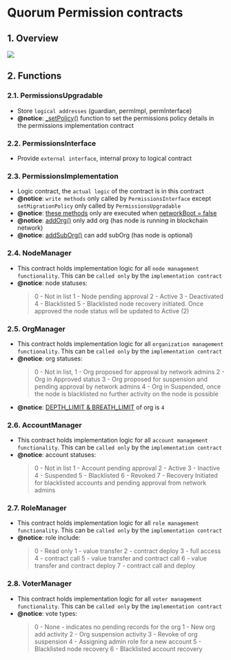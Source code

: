 # Quorum Permission contracts

## 1. Overview

<image src="./images/QuorumPermissions.jpg">

## 2. Functions

### 2.1. PermissionsUpgradable

- Store `logical addresses` (guardian, permImpl, permInterface)
- **@notice**: [\_setPolicy()](https://github.com/ConsenSys/quorum/blob/master/permission/v2/contract/PermissionsUpgradable.sol#L83-L93) function to set the permissions policy details in the permissions implementation contract

### 2.2. PermissionsInterface

- Provide `external interface`, internal proxy to logical contract

### 2.3. PermissionsImplementation

- Logic contract, the `actual logic` of the contract is in this contract
- **@notice**: `write methods` only called by `PermissionsInterface` except `setMigrationPolicy` only called by `PermissionsUpgradable`
- **@notice**: [these methods](https://github.com/ConsenSys/quorum/blob/master/permission/v2/contract/PermissionsImplementation.sol#L120-L207) only are executed when [networkBoot = false](https://github.com/ConsenSys/quorum/blob/master/permission/v2/contract/PermissionsImplementation.sol#L33)
- **@notice**: [addOrg()](https://github.com/ConsenSys/quorum/blob/master/permission/v2/contract/PermissionsImplementation.sol#L209-L233) only add org (has node is running in blockchain network)
- **@notice**: [addSubOrg()](https://github.com/ConsenSys/quorum/blob/master/permission/v2/contract/PermissionsImplementation.sol#L259-L280) can add subOrg (has node is optional)

### 2.4. NodeManager

- This contract holds implementation logic for all `node management functionality`. This can be `called only` by the `implementation contract`
- **@notice**: node statuses:
  > 0 - Not in list
  > 1 - Node pending approval
  > 2 - Active
  > 3 - Deactivated
  > 4 - Blacklisted
  > 5 - Blacklisted node recovery initiated. Once approved the node status will be updated to Active (2)

### 2.5. OrgManager

- This contract holds implementation logic for all `organization management functionality`. This can be `called only` by the `implementation contract`
- **@notice**: org statuses:
  > 0 - Not in list,
  > 1 - Org proposed for approval by network admins
  > 2 - Org in Approved status
  > 3 - Org proposed for suspension and pending approval by network admins
  > 4 - Org in Suspended, once the node is blacklisted no further activity on the node is possible
- **@notice**: [DEPTH_LIMIT & BREATH_LIMIT](https://github.com/ConsenSys/quorum/blob/master/permission/v2/contract/OrgManager.sol#L26-L28) of org is `4`

### 2.6. AccountManager

- This contract holds implementation logic for all `account management functionality`. This can be `called only` by the `implementation contract`
- **@notice**: account statuses:
  > 0 - Not in list
  > 1 - Account pending approval
  > 2 - Active
  > 3 - Inactive
  > 4 - Suspended
  > 5 - Blacklisted
  > 6 - Revoked
  > 7 - Recovery Initiated for blacklisted accounts and pending approval from network admins

### 2.7. RoleManager

- This contract holds implementation logic for all `role management functionality`. This can be `called only` by the `implementation contract`
- **@notice**: role include:
  > 0 - Read only
  > 1 - value transfer
  > 2 - contract deploy
  > 3 - full access
  > 4 - contract call
  > 5 - value transfer and contract call
  > 6 - value transfer and contract deploy
  > 7 - contract call and deploy

### 2.8. VoterManager

- This contract holds implementation logic for all `voter management functionality`. This can be `called only` by the `implementation contract`
- **@notice**: vote types:
  > 0 - None - indicates no pending records for the org
  > 1 - New org add activity
  > 2 - Org suspension activity
  > 3 - Revoke of org suspension
  > 4 - Assigning admin role for a new account
  > 5 - Blacklisted node recovery
  > 6 - Blacklisted account recovery
